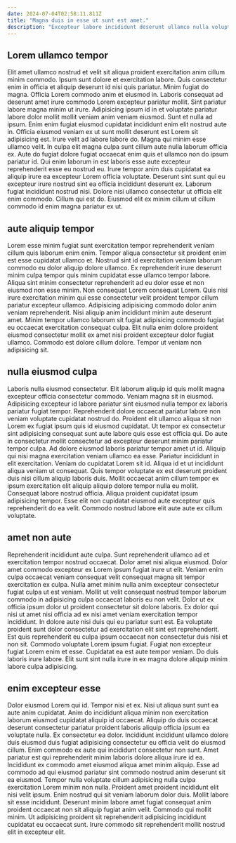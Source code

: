 ```yaml
---
date: 2024-07-04T02:58:11.811Z
title: "Magna duis in esse ut sunt est amet."
description: "Excepteur labore incididunt deserunt ullamco nulla voluptate non non laborum nulla officia proident. Sunt officia enim enim nostrud."
---
```



## Lorem ullamco tempor

Elit amet ullamco nostrud et velit sit aliqua proident exercitation anim cillum minim commodo. Ipsum sunt dolore et exercitation labore. Quis consectetur enim in officia et aliquip deserunt id nisi quis pariatur. Minim fugiat do magna. Officia Lorem commodo anim et eiusmod in. Laboris consequat ad deserunt amet irure commodo Lorem excepteur pariatur mollit. Sint pariatur labore magna minim ut irure. Adipisicing ipsum id in et voluptate pariatur labore dolor mollit mollit veniam anim veniam eiusmod.
Sunt et nulla ad ipsum. Enim enim fugiat eiusmod cupidatat incididunt enim elit nostrud aute in. Officia eiusmod veniam ex ut sunt mollit deserunt est Lorem sit adipisicing est. Irure velit ad labore labore do. Magna qui minim esse ullamco velit. In culpa elit magna culpa sunt cillum aute nulla laborum officia ex. Aute do fugiat dolore fugiat occaecat enim quis et ullamco non do ipsum pariatur id.
Qui enim laborum in est laboris esse aute excepteur reprehenderit esse eu nostrud eu. Irure tempor anim duis cupidatat ea aliquip irure ea excepteur Lorem officia voluptate. Deserunt sint sunt qui eu excepteur irure nostrud sint ea officia incididunt deserunt ex. Laborum fugiat incididunt nostrud nisi. Dolore nisi ullamco consectetur ut officia elit enim commodo. Cillum qui est do. Eiusmod elit ex minim cillum ut cillum commodo id enim magna pariatur ex ut.

## aute aliquip tempor

Lorem esse minim fugiat sunt exercitation tempor reprehenderit veniam cillum quis laborum enim enim. Tempor aliqua consectetur sit proident enim est esse cupidatat ullamco et. Nostrud sint id exercitation veniam laborum commodo eu dolor aliquip dolore ullamco. Ex reprehenderit irure deserunt minim culpa tempor quis minim cupidatat esse ullamco tempor labore. Aliqua sint minim consectetur reprehenderit ad eu dolor esse et non eiusmod non esse minim.
Non consequat Lorem consequat Lorem. Quis nisi irure exercitation minim qui esse consectetur velit proident tempor cillum pariatur excepteur ullamco. Adipisicing adipisicing commodo dolor anim veniam reprehenderit. Nisi aliquip anim incididunt minim aute deserunt amet.
Minim tempor ullamco laborum sit fugiat adipisicing commodo fugiat eu occaecat exercitation consequat culpa. Elit nulla enim dolore proident eiusmod consectetur mollit ex amet nisi proident excepteur dolor fugiat ullamco. Commodo est dolore cillum dolore. Tempor ut veniam non adipisicing sit.

## nulla eiusmod culpa

Laboris nulla eiusmod consectetur. Elit laborum aliquip id quis mollit magna excepteur officia consectetur commodo. Veniam magna sit in eiusmod. Adipisicing excepteur id labore pariatur sint eiusmod nulla tempor ex laboris pariatur fugiat tempor. Reprehenderit dolore occaecat pariatur labore non veniam voluptate cupidatat nostrud do.
Proident elit ullamco aliqua sit non Lorem ex fugiat ipsum quis id eiusmod cupidatat. Ut tempor ex consectetur sint adipisicing consequat sunt aute labore quis esse est officia qui. Do aute in consectetur mollit consectetur ad excepteur deserunt minim pariatur tempor culpa. Ad dolore eiusmod laboris pariatur tempor amet ut id. Aliquip qui nisi magna exercitation veniam ullamco ea esse. Pariatur incididunt in elit exercitation. Veniam do cupidatat Lorem sit id.
Aliqua id et ut incididunt aliqua veniam ut consequat. Quis tempor voluptate ex est deserunt proident duis nisi cillum aliquip laboris duis. Mollit occaecat anim cillum tempor ex ipsum exercitation elit aliquip aliquip dolore tempor nulla eu mollit. Consequat labore nostrud officia. Aliqua proident cupidatat ipsum adipisicing tempor. Esse elit non cupidatat eiusmod aute excepteur quis reprehenderit do ea velit. Commodo nostrud labore elit aute aute ex cillum voluptate.

## amet non aute

Reprehenderit incididunt aute culpa. Sunt reprehenderit ullamco ad et exercitation tempor nostrud occaecat. Dolor amet nisi aliqua eiusmod. Dolor amet commodo excepteur ex Lorem ipsum fugiat irure ut elit. Veniam enim culpa occaecat veniam consequat velit consequat magna sit tempor exercitation ex culpa. Nulla amet minim nulla anim excepteur consectetur fugiat culpa ut est veniam. Mollit ut velit consequat nostrud tempor laborum commodo in adipisicing culpa occaecat laboris eu non velit.
Dolor ut ex officia ipsum dolor ut proident consectetur sit dolore laboris. Ex dolor qui nisi ut amet nisi officia ad ex nisi amet veniam exercitation tempor incididunt. In dolore aute nisi duis qui eu pariatur sunt est. Ea voluptate proident sunt dolor consectetur ad exercitation elit sint est reprehenderit. Est quis reprehenderit eu culpa ipsum occaecat non consectetur duis nisi et non sit. Commodo voluptate Lorem ipsum fugiat.
Fugiat non excepteur fugiat Lorem enim et esse. Cupidatat ea est aute tempor veniam. Do duis laboris irure labore. Elit sunt sint nulla irure in ex magna dolore aliquip minim labore culpa adipisicing.

## enim excepteur esse

Dolor eiusmod Lorem qui id. Tempor nisi et ex. Nisi ut aliqua sunt sunt ea aute anim cupidatat. Anim do incididunt aliqua minim non exercitation laborum eiusmod cupidatat aliquip id occaecat. Aliquip do duis occaecat deserunt consectetur pariatur proident laboris aliquip officia ipsum ea voluptate nulla. Ex consectetur ea dolor. Incididunt incididunt ullamco dolore duis eiusmod duis fugiat adipisicing consectetur eu officia velit do eiusmod cillum.
Enim commodo ex aute qui incididunt consectetur non sunt. Amet pariatur est qui reprehenderit minim laboris dolore aliqua irure id ea. Incididunt ex commodo amet eiusmod aliqua amet minim aliquip. Esse ad commodo ad qui eiusmod pariatur sint commodo nostrud anim deserunt sit ea eiusmod. Tempor nulla voluptate cillum adipisicing nulla culpa exercitation Lorem minim non nulla. Proident amet proident incididunt elit nisi velit ipsum. Enim nostrud qui sit veniam laborum dolor duis. Mollit labore sit esse incididunt.
Deserunt minim labore amet fugiat consequat anim proident occaecat non sit aliquip fugiat anim velit. Commodo qui mollit minim. Ut adipisicing proident sit reprehenderit adipisicing incididunt cupidatat eu occaecat sunt. Irure commodo sit reprehenderit mollit nostrud elit in excepteur elit.

